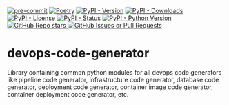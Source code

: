 [![pre-commit](https://img.shields.io/badge/pre--commit-enabled-brightgreen?logo=pre-commit)](https://github.com/pre-commit/pre-commit)
[![Poetry](https://img.shields.io/endpoint?url=https://python-poetry.org/badge/v0.json)](https://python-poetry.org/)
[![PyPI - Version](https://img.shields.io/pypi/v/devops-code-generator)]()
[![PyPI - Downloads](https://img.shields.io/pypi/dm/devops-code-generator)](https://pypistats.org/packages/devops-code-generator)
[![PyPI - License](https://img.shields.io/pypi/l/devops-code-generator)]()
[![PyPI - Status](https://img.shields.io/pypi/status/devops-code-generator)]()
[![PyPI - Python Version](https://img.shields.io/pypi/pyversions/devops-code-generator)]()
[![GitHub Repo stars](https://img.shields.io/github/stars/devops-code-generators/devops-code-generator)
](https://star-history.com/#devops-code-generators/devops-code-generator)
[![GitHub Issues or Pull Requests](https://img.shields.io/github/issues/devops-code-generators/devops-code-generator)](https://github.com/devops-code-generators/devops-code-generator/issues)

# devops-code-generator
Library containing common python modules for all devops code generators like pipeline code generator, infrastructure code generator, database code generator, deployment code generator, container image code generator, container deployment code generator, etc.
